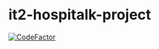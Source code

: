 # it2-hospitalk-project

[![CodeFactor](https://www.codefactor.io/repository/github/trinhdvt/it2-hospitalk/badge)](https://www.codefactor.io/repository/github/trinhdvt/it2-hospitalk)